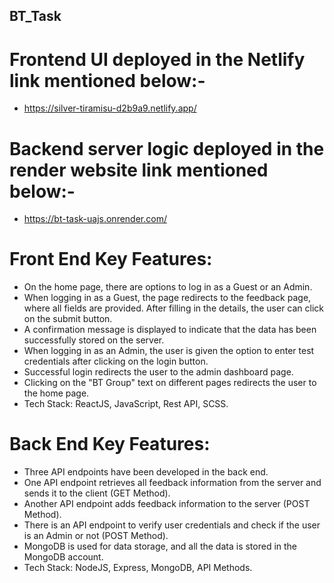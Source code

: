 ## BT_Task

# Frontend UI deployed in the Netlify link mentioned below:-

 * https://silver-tiramisu-d2b9a9.netlify.app/

# Backend server logic deployed in the render website link mentioned below:-

 * https://bt-task-uajs.onrender.com/

# Front End Key Features:

  * On the home page, there are options to log in as a Guest or an Admin.
  * When logging in as a Guest, the page redirects to the feedback page, where all fields are provided. After filling in the details, the user can click on the submit button.
  * A confirmation message is displayed to indicate that the data has been successfully stored on the server.
  * When logging in as an Admin, the user is given the option to enter test credentials after clicking on the login button.
  * Successful login redirects the user to the admin dashboard page.
  * Clicking on the "BT Group" text on different pages redirects the user to the home page.
  * Tech Stack:
    ReactJS, JavaScript, Rest API, SCSS.
    
# Back End Key Features:

  * Three API endpoints have been developed in the back end.
  * One API endpoint retrieves all feedback information from the server and sends it to the client (GET Method).
  * Another API endpoint adds feedback information to the server (POST Method).
  * There is an API endpoint to verify user credentials and check if the user is an Admin or not (POST Method).
  * MongoDB is used for data storage, and all the data is stored in the MongoDB account.
  * Tech Stack:
  NodeJS, Express, MongoDB, API Methods.
